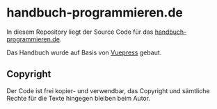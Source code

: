 # handbuch-programmieren.de

In diesem Repository liegt der Source Code für das [handbuch-programmieren.de](https://handbuch-programmieren.de/).

Das Handbuch wurde auf Basis von [Vuepress](https://vuepress.vuejs.org/) gebaut.

## Copyright

Der Code ist frei kopier- und verwendbar, das Copyright und sämtliche Rechte für die Texte hingegen bleiben beim Autor.
